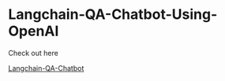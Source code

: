 # Langchain-QA-Chatbot-Using-OpenAI

Check out here

<a href="https://huggingface.co/spaces/Sathish733/Langchain-Chatbot-QA">Langchain-QA-Chatbot</a>
